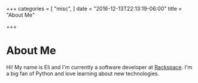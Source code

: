 +++
categories = [
  "misc",
]
date = "2016-12-13T22:13:19-06:00"
title = "About Me"

+++

# About Me

Hi! My name is Eli and I'm currently a software developer at 
[Rackspace](https://www.rackspace.com/). I'm a big fan of Python
and love learning about new technologies.
